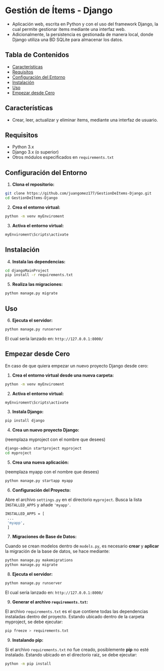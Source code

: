 # Gestión de Ítems - Django

- Aplicación web, escrita en Python y con el uso del framework Django, la cual permite gestionar ítems mediante una interfaz web.
- Adicionalmente, la persistencia es gestionada de manera local, donde Django utiliza una BD SQLite para almacenar los datos.

## Tabla de Contenidos
- [Características](#características)
- [Requisitos](#requisitos)
- [Configuración del Entorno](#configuración-del-entorno)
- [Instalación](#instalación)
- [Uso](#uso)
- [Empezar desde Cero](#empezar-desde-cero)

## Características
- Crear, leer, actualizar y eliminar ítems, mediante una interfaz de usuario.

## Requisitos
- Python 3.x
- Django 3.x (o superior)
- Otros módulos especificados en `requirements.txt`

## Configuración del Entorno

1. **Clona el repositorio:**
```bash
git clone https://github.com/juangomez177/GestionDeItems-Django.git
cd GestionDeItems-Django
```
   
2. **Crea el entorno virtual:**
```bash
python -m venv myEnviroment
```

3. **Activa el entorno virtual:**
```bash
myEnviroment\Scripts\activate
```

## Instalación  
4. **Instala las dependencias:**
```bash
cd djangoMainProject
pip install -r requirements.txt
```
   
5. **Realiza las migraciones:**
```bash
python manage.py migrate
```

## Uso   
6. **Ejecuta el servidor:**
```bash
python manage.py runserver
```
El cual sería lanzado en: `http://127.0.0.1:8000/`
   
## Empezar desde Cero  
En caso de que quiera empezar un nuevo proyecto Django desde cero:

1. **Crea el entorno virtual desde una nueva carpeta:**
```bash
python -m venv myEnviroment
```
2. **Activa el entorno virtual:**
```bash
myEnviroment\Scripts\activate
```

3. **Instala Django:**
```bash
pip install django
```

4. **Crea un nuevo proyecto Django:**

(reemplaza myproject con el nombre que desees)
   ```bash
   django-admin startproject myproject
   cd myproject
   ```

5. **Crea una nueva aplicación:**

(reemplaza myapp con el nombre que desees)
   ```bash
   python manage.py startapp myapp
   ```
   
6. **Configuración del Proyecto:**

Abre el archivo `settings.py` en el directorio `myproject`.
Busca la lista `INSTALLED_APPS` y añade `'myapp'`.
    
   ```bash
   INSTALLED_APPS = [
    ...
    'myapp',
    ]
```

7. **Migraciones de Base de Datos:**

Cuando se crean modelos dentro de `models.py`, es necesario **crear** y **aplicar** la migración de la base de datos, se hace mediante:
```bash
python manage.py makemigrations
python manage.py migrate

```
   
8. **Ejecuta el servidor:**
```bash
python manage.py runserver

```
El cual sería lanzado en: `http://127.0.0.1:8000/`

9. **Generar el archivo `requirements.txt`:**

El archivo `requirements.txt` es el que contiene todas las dependencias instaladas dentro del proyecto. 
Estando ubicado dentro de la carpeta myproject, se debe ejecutar:
```bash
pip freeze > requirements.txt
```
   
9. **Instalando pip:**

Si el archivo `requirements.txt` no fue creado, posiblemente **pip** no esté instalado. Estando ubicado en el directorio raiz, se debe ejecutar:
```bash
python -m pip install
```
   






   
   
   
